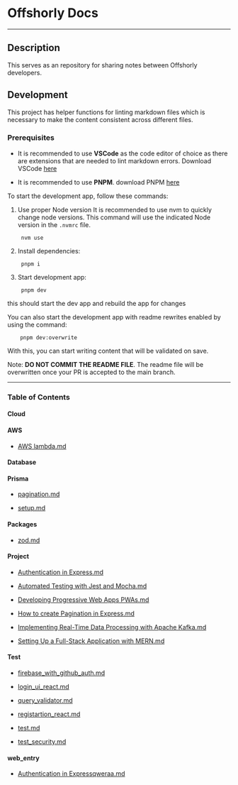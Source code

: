# Offshorly Docs

---

## Description

This serves as an repository for sharing notes between Offshorly developers.

## Development

This project has helper functions for linting markdown files which is necessary to make the content consistent across different files.

### Prerequisites

- It is recommended to use **VSCode** as the code editor of choice as there are extensions that are needed to lint markdown errors. Download VSCode [here](https://code.visualstudio.com/download)

- It is recommended to use **PNPM**. download PNPM [here](https://pnpm.io/installation)

To start the development app, follow these commands:

1. Use proper Node version
    It is recommended to use nvm to quickly change node versions. This command will use the indicated Node version in the `.nvmrc` file.

        nvm use

2. Install dependencies:

        pnpm i

3. Start development app:

        pnpm dev

this should start the dev app and rebuild the app for changes

You can also start the development app with readme rewrites enabled by using the command:

        pnpm dev:overwrite

With this, you can start writing content that will be validated on save.

Note: **DO NOT COMMIT THE README FILE**. The readme file will be overwritten once your PR is accepted to the main branch.

---

### Table of Contents

#### Cloud

#### AWS

- [AWS lambda.md](https://github.com/jasonoffshorlydev/offshorly-docs/tree/main/content/Cloud/AWS/AWS%20lambda.md)

#### Database

#### Prisma

- [pagination.md](https://github.com/jasonoffshorlydev/offshorly-docs/tree/main/content/Database/Prisma/pagination.md)

- [setup.md](https://github.com/jasonoffshorlydev/offshorly-docs/tree/main/content/Database/Prisma/setup.md)

#### Packages

- [zod.md](https://github.com/jasonoffshorlydev/offshorly-docs/tree/main/content/Packages/zod.md)

#### Project

- [Authentication in Express.md](https://github.com/jasonoffshorlydev/offshorly-docs/tree/main/content/Project/Authentication%20in%20Express.md)

- [Automated Testing with Jest and Mocha.md](https://github.com/jasonoffshorlydev/offshorly-docs/tree/main/content/Project/Automated%20Testing%20with%20Jest%20and%20Mocha.md)

- [Developing Progressive Web Apps PWAs.md](https://github.com/jasonoffshorlydev/offshorly-docs/tree/main/content/Project/Developing%20Progressive%20Web%20Apps%20PWAs.md)

- [How to create Pagination in Express.md](https://github.com/jasonoffshorlydev/offshorly-docs/tree/main/content/Project/How%20to%20create%20Pagination%20in%20Express.md)

- [Implementing Real-Time Data Processing with Apache Kafka.md](https://github.com/jasonoffshorlydev/offshorly-docs/tree/main/content/Project/Implementing%20Real-Time%20Data%20Processing%20with%20Apache%20Kafka.md)

- [Setting Up a Full-Stack Application with MERN.md](https://github.com/jasonoffshorlydev/offshorly-docs/tree/main/content/Project/Setting%20Up%20a%20Full-Stack%20Application%20with%20MERN.md)

#### Test

- [firebase_with_github_auth.md](https://github.com/jasonoffshorlydev/offshorly-docs/tree/main/content/Test/firebase_with_github_auth.md)

- [login_ui_react.md](https://github.com/jasonoffshorlydev/offshorly-docs/tree/main/content/Test/login_ui_react.md)

- [query_validator.md](https://github.com/jasonoffshorlydev/offshorly-docs/tree/main/content/Test/query_validator.md)

- [registartion_react.md](https://github.com/jasonoffshorlydev/offshorly-docs/tree/main/content/Test/registartion_react.md)

- [test.md](https://github.com/jasonoffshorlydev/offshorly-docs/tree/main/content/Test/test.md)

- [test_security.md](https://github.com/jasonoffshorlydev/offshorly-docs/tree/main/content/Test/test_security.md)

#### web_entry

- [Authentication in Expressqweraa.md](https://github.com/jasonoffshorlydev/offshorly-docs/tree/main/content/web_entry/Authentication%20in%20Expressqweraa.md)
  